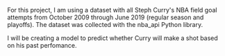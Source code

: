 
For this project, I am using a dataset with all Steph Curry's NBA field goal attempts from October 2009 through June 2019 (regular season and playoffs). The dataset was collected with the nba_api Python library.

I will be creating a model to predict whether Curry will make a shot based on his past perfomance.
